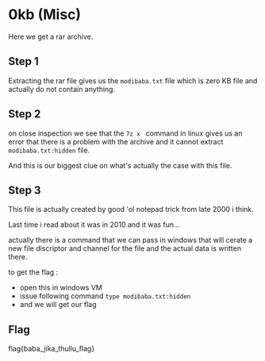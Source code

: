 # 0kb (Misc)

Here we get a rar archive.

## Step 1

Extracting the rar file gives us the `modibaba.txt` file which is zero KB file and actually do not contain anything.

## Step 2

on close inspection we see that the `7z x ` command in linux gives us an error that there is a problem with the archive and it cannot extract `modibaba.txt:hidden` file.

And this is our biggest clue on what's actually the case with this file.

## Step 3 

This file is actually created by good 'ol notepad trick from late 2000 i think.

Last time i read about it was in 2010 and it was fun...

actually there is a command that we can pass in windows that will cerate a new file discriptor and channel for the file and the actual data is written there.

to get the flag :

* open this in windows VM
* issue following command
`type modibaba.txt:hidden`
* and we will get our flag

## Flag

 
flag{baba\_jika\_thullu\_flag} 

 
